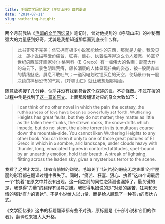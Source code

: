 ```yaml
---
title: 毛姆文学回忆录之《呼啸山庄》篇的翻译
date: '2018-07-11'
slug: wuthering-heights
---
```


两个月前我贴《[毛姆的文学回忆录](/cn/2018/05/great-novelists/)》笔记时，曾对他提到的《呼啸山庄》的神秘而强大的力量感到好奇，尤其是我想知道那幅画到底长什么样。

> 此书非常不完美；但它拥有极少小说家能给你的东西，那就是力量。我没见过一部小说描写爱的痛苦、狂喜、狠心、执着描写得这么令人着魔，16至17世纪的西班牙画家埃尔·格列科（El Greco）有一幅伟大的名画：雷霆大作的乌云下，景色阴暗荒瘠，颀长消瘦的人体呈现扭曲的姿态，被一股阴森森的情绪魅惑，屏息不敢吐气；一道闪电划过铅灰色的天空，使场景带有一股决绝的神秘恐怖的气氛，《呼啸山庄》就让我想起那幅画。

随意放狗搜了几分钟，似乎并没有找到符合这个叙述的画。不亦怪哉。不过在搜的过程中倒是找到了[这一篇的原文](https://mmccl.blogspot.com/2017/01/nf-emily-bronte-and-wuthering-heights.html)。上面那段翻译对应的原文大致如下：

> I can think of no other novel in which the pain, the ecstasy, the ruthlessness of love have been so powerfully set forth. Wuthering Heights has great faults, but they do not matter; they matter as little as the fallen tree-trunks, the strewn rocks, the snow-drifts which impede, but do not stem, the alpine torrent in its tumultuous course down the mountain-side. You cannot liken Wuthering Heights to any other book. You can liken it only to one of those great pictures of El Greco in which in a sombre, arid landscape, under clouds heavy with thunder, long, emaciated figures in contorted attitudes, spell-bound by an unearthly emotion, hold their breath. A streak of lightning, flitting across the leaden sky, gives a mysterious terror to the scene.

我看了之后才发现，译者有偷懒的嫌疑。毛姆关于“该小说的瑕疵无足轻重”的华丽丽的形容都在翻译过程中丢失了。同时，“痛苦、狂喜、狠心、执着”这四个词最后一个“执着”在原文中并没有出现。这一段之前的同性恋猜测也漏掉了。最关键的是，我觉得“力量”的翻译有误导之嫌。我觉得毛姆说的是“对爱的痛苦、狂喜和无情的强劲有力的表达”。不是小说给人以力量，而是给人展现了一种有力的表达方式。

《文学回忆录》这书的标题翻译都有些不对劲，原标题是《十部小说和它们的作者》，翻译过来被大大升格。
